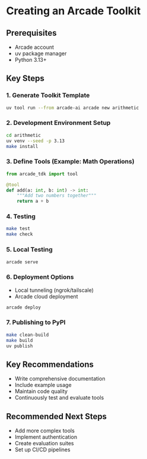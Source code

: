# Creating an Arcade Toolkit

## Prerequisites
- Arcade account
- uv package manager
- Python 3.13+

## Key Steps

### 1. Generate Toolkit Template
```bash
uv tool run --from arcade-ai arcade new arithmetic
```

### 2. Development Environment Setup
```bash
cd arithmetic
uv venv --seed -p 3.13
make install
```

### 3. Define Tools (Example: Math Operations)
```python
from arcade_tdk import tool

@tool
def add(a: int, b: int) -> int:
    """Add two numbers together"""
    return a + b
```

### 4. Testing
```bash
make test
make check
```

### 5. Local Testing
```bash
arcade serve
```

### 6. Deployment Options
- Local tunneling (ngrok/tailscale)
- Arcade cloud deployment
```bash
arcade deploy
```

### 7. Publishing to PyPI
```bash
make clean-build
make build
uv publish
```

## Key Recommendations
- Write comprehensive documentation
- Include example usage
- Maintain code quality
- Continuously test and evaluate tools

## Recommended Next Steps
- Add more complex tools
- Implement authentication
- Create evaluation suites
- Set up CI/CD pipelines